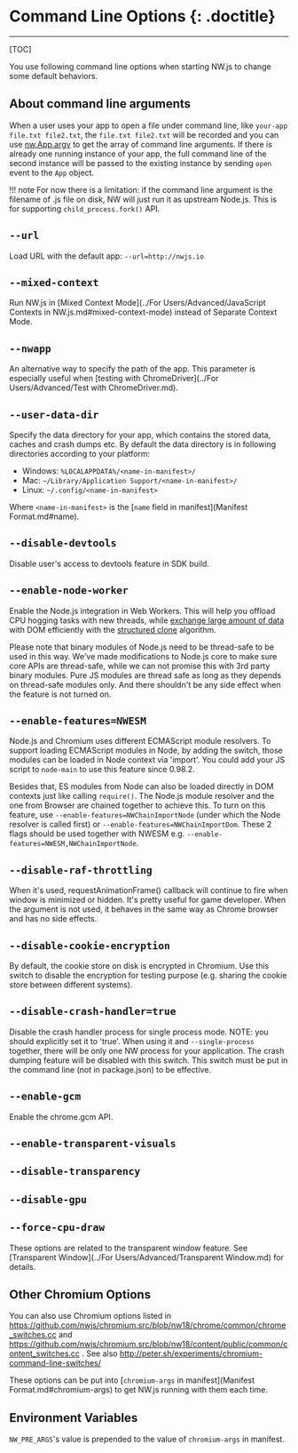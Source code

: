 # Command Line Options {: .doctitle}
---

[TOC]

You use following command line options when starting NW.js to change some default behaviors.

## About command line arguments

When a user uses your app to open a file under command line, like `your-app file.txt file2.txt`, the `file.txt file2.txt` will be recorded and you can use [nw.App.argv](App.md) to get the array of command line arguments.  If there is already one running instance of your app, the full command line of the second instance will be passed to the existing instance by sending `open` event to the `App` object.

!!! note
    For now there is a limitation: if the command line argument is the filename of .js file on disk, NW will just run it as upstream Node.js. This is for supporting `child_process.fork()` API.

## `--url`

Load URL with the default app: `--url=http://nwjs.io`

## `--mixed-context`

Run NW.js in [Mixed Context Mode](../For Users/Advanced/JavaScript Contexts in NW.js.md#mixed-context-mode) instead of Separate Context Mode.

## `--nwapp`

An alternative way to specify the path of the app. This parameter is especially useful when [testing with ChromeDriver](../For Users/Advanced/Test with ChromeDriver.md).

## `--user-data-dir`

Specify the data directory for your app, which contains the stored data, caches and crash dumps etc. By default the data directory is in following directories according to your platform:

* Windows: `%LOCALAPPDATA%/<name-in-manifest>/`
* Mac: `~/Library/Application Support/<name-in-manifest>/`
* Linux: `~/.config/<name-in-manifest>`

Where `<name-in-manifest>` is the [`name` field in manifest](Manifest Format.md#name).

## `--disable-devtools`

Disable user's access to devtools feature in SDK build.

## `--enable-node-worker`

Enable the Node.js integration in Web Workers. This will help you offload CPU hogging tasks with new threads, while [exchange large amount of data](https://developer.mozilla.org/en-US/docs/Web/API/Worker/postMessage) with DOM efficiently with the [structured clone](https://developer.mozilla.org/en-US/docs/Web/API/Web_Workers_API/Structured_clone_algorithm) algorithm.

Please note that binary modules of Node.js need to be thread-safe to be used in this way. We've made modifications to Node.js core to make sure core APIs are thread-safe, while we can not promise this with 3rd party binary modules. Pure JS modules are thread safe as long as they depends on thread-safe modules only. And there shouldn't be any side effect when the feature is not turned on.

## `--enable-features=NWESM`

Node.js and Chromium uses different ECMAScript module resolvers. To support loading ECMAScript modules in Node, by adding the switch, those modules can be loaded in Node context via 'import'. You could add your JS script to `node-main` to use this feature since 0.98.2.

Besides that, ES modules from Node can also be loaded directly in DOM contexts just like calling `require()`. The Node.js module resolver and the one from Browser are chained together to achieve this. To turn on this feature, use `--enable-features=NWChainImportNode` (under which the Node resolver is called first) or `--enable-features=NWChainImportDom`. These 2 flags should be used together with NWESM e.g. `--enable-features=NWESM,NWChainImportNode`. 

## `--disable-raf-throttling`

When it's used, requestAnimationFrame() callback will continue to fire when window is minimized or hidden. It's pretty useful for game developer. When the argument is not used, it behaves in the same way as Chrome browser and has no side effects.

## `--disable-cookie-encryption`

By default, the cookie store on disk is encrypted in Chromium. Use this switch to disable the encryption for testing purpose (e.g. sharing the cookie store between different systems).

## `--disable-crash-handler=true`

Disable the crash handler process for single process mode. NOTE: you should explicitly set it to 'true'. When using it and `--single-process` together, there will be only one NW process for your application. The crash dumping feature will be disabled with this switch. This switch must be put in the command line (not in package.json) to be effective.

## `--enable-gcm`

Enable the chrome.gcm API.

## `--enable-transparent-visuals`
## `--disable-transparency`
## `--disable-gpu`
## `--force-cpu-draw`

These options are related to the transparent window feature. See [Transparent Window](../For Users/Advanced/Transparent Window.md) for details.

## Other Chromium Options

You can also use Chromium options listed in https://github.com/nwjs/chromium.src/blob/nw18/chrome/common/chrome_switches.cc and https://github.com/nwjs/chromium.src/blob/nw18/content/public/common/content_switches.cc . See also http://peter.sh/experiments/chromium-command-line-switches/

These options can be put into [`chromium-args` in manifest](Manifest Format.md#chromium-args) to get NW.js running with them each time.

## Environment Variables

`NW_PRE_ARGS`'s value is prepended to the value of `chromium-args` in manifest.